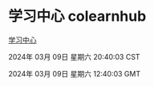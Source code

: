 # 学习中心 colearnhub
[学习中心](http://219.139.197.65:56308/colearnhub/)

2024年 03月 09日 星期六 20:40:03 CST

2024年 03月 09日 星期六 12:40:03 GMT
